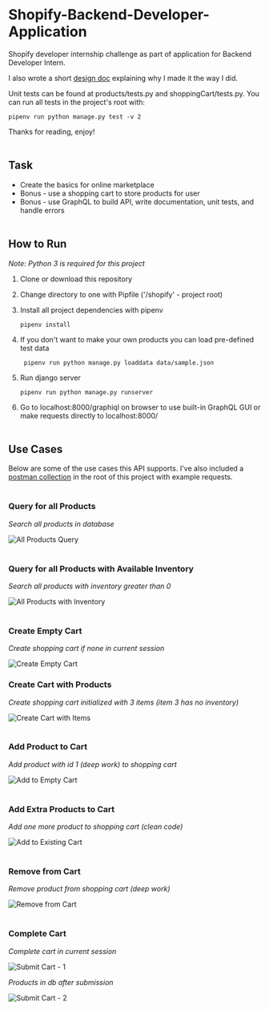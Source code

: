 # Shopify-Backend-Developer-Application
Shopify developer internship challenge as part of  application for Backend Developer Intern.

I also wrote a short [design doc](./design.md) explaining why I made it the way I did.

Unit tests can be found at products/tests.py and shoppingCart/tests.py. You can run all tests in the project's root with:

``` pipenv run python manage.py test -v 2 ```

Thanks for reading, enjoy!
<br><br>

## Task ##
- Create the basics for online marketplace
- Bonus - use a shopping cart to store products for user
- Bonus - use GraphQL to build API, write documentation, unit tests, and handle errors
<br><br>

## How to Run ##
<em>Note: Python 3 is required for this project</em>
1. Clone or download this repository
2. Change directory to one with Pipfile ('/shopify' - project root)
3. Install all project dependencies with pipenv

    ``` pipenv install ```
4. If you don't want to make your own products you can load pre-defined test data

    ``` pipenv run python manage.py loaddata data/sample.json```
5. Run django server

    ``` pipenv run python manage.py runserver ```
6. Go to localhost:8000/graphiql on browser to use built-in GraphQL GUI or make requests directly to localhost:8000/
<br><br>

## Use Cases ##
Below are some of the use cases this API supports. I've also included a [postman collection](./GraphQL_Shopping_Cart.postman_collection.json) in the root of this project with example requests.
<br><br>

### Query for all Products ###
<em>Search all products in database</em>

![All Products Query](./images/all_products.png)
<br><br>

### Query for all Products with Available Inventory ###
<em>Search all products with inventory greater than 0</em>

![All Products with Inventory](./images/all_products_with_inventory.png)
<br><br>

### Create Empty Cart ###
<em>Create shopping cart if none in current session</em>

![Create Empty Cart](./images/create_empty_cart.png)

### Create Cart with Products ###
<em>Create shopping cart initialized with 3 items (item 3 has no inventory)</em>

![Create Cart with Items](./images/create_cart_with_items.png)
<br><br>

### Add Product to Cart ###
<em>Add product with id 1 (deep work) to shopping cart</em>

![Add to Empty Cart](./images/add_to_empty_cart.png)
<br><br>

### Add Extra Products to Cart ###
<em>Add one more product to shopping cart (clean code)</em>

![Add to Existing Cart](./images/add_to_existing_cart.png)
<br><br>

### Remove from Cart ###
<em>Remove product from shopping cart (deep work)</em>

![Remove from Cart](./images/remove_from_cart.png)
<br><br>

### Complete Cart ###
<em>Complete cart in current session</em>

![Submit Cart - 1](./images/submit_cart_1.png)

<em>Products in db after submission</em>

![Submit Cart - 2](./images/submit_cart_2.png)
<br><br>
